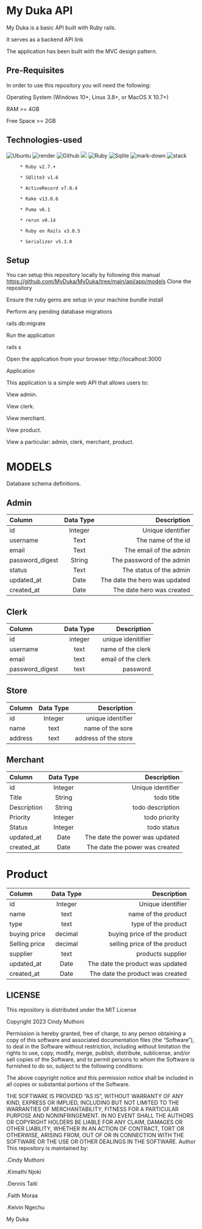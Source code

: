 # My Duka API

 My Duka is a basic API built with Ruby rails.

It serves as a backend API link



The application has been built with the MVC design pattern.

## Pre-Requisites
In order to use this repository you will need the following:

Operating System (Windows 10+, Linux 3.8+, or MacOS X 10.7+)

RAM >= 4GB

Free Space >= 2GB

## Technologies-used
   ![Ubuntu](https://img.shields.io/badge/Ubuntu-E95420?style=for-the-badge&logo=ubuntu&logoColor=white)   ![render](https://img.shields.io/badge/Render-430091?style=for-the-badge&logo=render&logoColor=white)     ![Github](https://img.shields.io/badge/GitHub-100000?style=for-the-badge&logo=github&logoColor=white)   ![](https://img.shields.io/badge/Visual_Studio_Code-0078D4?style=for-the-badge&logo=visual%20studio%20code&logoColor=white)
   ![Ruby](https://img.shields.io/badge/Ruby_on_Rails-CC0000?style=for-the-badge&logo=ruby-on-rails&logoColor=white)    ![Sqlite](https://img.shields.io/badge/SQLite3-07405E?style=for-the-badge&logo=sqlite&logoColor=white)
   ![mark-down](https://img.shields.io/badge/Markdown-000000?style=for-the-badge&logo=markdown&logoColor=white)
   ![stack](https://aleen42.github.io/badges/src/stackoverflow.svg)

         * Ruby v2.7.+

         * SQlite3 v1.6

         * ActiveRecord v7.0.4

         * Rake v13.0.6

         * Puma v6.1

         * rerun v0.14

         * Ruby on Rails v3.0.5

         * Serializer v5.3.0

## Setup

You can setup this repository locally by following this manual
https://github.com/MyDuka/MyDuka/tree/main/api/app/models
Clone the repository

Ensure the ruby gems are setup in your machine
bundle install

Perform any pending database migrations

rails db:migrate

Run the application

rails s

Open the application from your browser
http://localhost:3000

Application

This application is a simple web API that allows users to:

View admin.

View clerk.

View merchant.

View product. 

View  a particular: admin, clerk, merchant, product.


# MODELS

Database schema definitions.
## Admin


| Column      | Data Type    | Description   |
| :---        |    :----:   |          ---: |
|id            |Integer     | Unique identifier |
| username      | Text       | The name of the id   |
| email   | Text        |The email of the admin      |
|password_digest| String | The password of the admin|
|status | Text | The status of the admin |
|updated_at | Date | The date the hero was updated |
|created_at | Date | The date hero was created |

## Clerk

| Column      | Data Type | Description     |
| :---        |    :----:   |          ---: |
|id            | integer    | unique idenitifier |
|username    | text          | name of the clerk|
|email     |  text     |email of the clerk |
|password_digest |text    | password |

## Store 

| Column      | Data Type | Description     |
| :---        |    :----:   |          ---: |
|id           | Integer      | unique identifier |
|name         | text         | name of the sore |
|address       | text         | address of the store |

## Merchant


| Column      | Data Type    | Description   |
| :---        |    :----:   |          ---: |
|id           | Integer      | Unique identifier |
| Title      | String       | todo title  |
|Description |String        | todo description |
|Priority  | Integer  | todo priority |
|Status | Integer | todo status |
|updated_at | Date | The date the power was updated|
|created_at | Date | The date the power was created |
# Product 
 |Column      | Data Type    | Description   |
| :---        |    :----:   |          ---: |
|id           | Integer      | Unique identifier |
| name     | text       | name of the product  |
|type |text        | type of the product|
|buying price | decimal  | buying price of the product |
|Selling price | decimal | selling price of the product|
|supplier | text |products supplier |
|updated_at | Date | The date the product was updated|
|created_at | Date | The date the product was created |
## LICENSE
This repository is distributed under the MIT License

Copyright 2023 Cindy Muthoni

Permission is hereby granted, free of charge, to any person obtaining a copy of this software and associated documentation files (the “Software”), 
to deal in the Software without restriction, including without limitation the rights to use, copy, modify, merge, publish, distribute, sublicense, and/or sell copies of the Software, 
and to permit persons to whom the Software is furnished to do so, subject to the following conditions:

The above copyright notice and this permission notice shall be included in all copies or substantial portions of the Software.

THE SOFTWARE IS PROVIDED “AS IS”, WITHOUT WARRANTY OF ANY KIND, EXPRESS OR IMPLIED, INCLUDING BUT NOT LIMITED TO THE WARRANTIES OF MERCHANTABILITY, FITNESS FOR A PARTICULAR PURPOSE AND NONINFRINGEMENT. 
IN NO EVENT SHALL THE AUTHORS OR COPYRIGHT HOLDERS BE LIABLE FOR ANY CLAIM, DAMAGES OR OTHER LIABILITY, WHETHER IN AN ACTION OF CONTRACT, TORT OR OTHERWISE, ARISING FROM, OUT OF OR IN CONNECTION WITH THE SOFTWARE OR THE USE OR OTHER DEALINGS IN THE SOFTWARE.
Author
This repository is maintained by:

.Cindy Muthoni

.Kimathi Njoki

.Dennis Taiti

.Faith Moraa

.Kelvin Ngechu

My Duka
